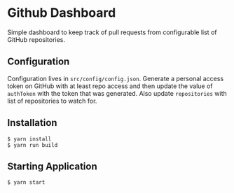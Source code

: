 # Github Dashboard

Simple dashboard to keep track of pull requests from configurable list of GitHub repositories.

## Configuration

Configuration lives in `src/config/config.json`. Generate a personal access token on GitHub with at least repo access and then update the value of `authToken` with the token that was generated. Also update `repositories` with list of repositories to watch for.

## Installation

```
$ yarn install
$ yarn run build
```

## Starting Application

```
$ yarn start
```